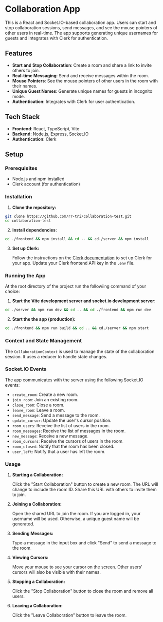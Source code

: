 # Collaboration App

This is a React and Socket.IO-based collaboration app. Users can start and stop collaboration sessions, send messages, and see the mouse pointers of other users in real-time. The app supports generating unique usernames for guests and integrates with Clerk for authentication.

## Features

- **Start and Stop Collaboration**: Create a room and share a link to invite others to join.
- **Real-time Messaging**: Send and receive messages within the room.
- **Mouse Pointers**: See the mouse pointers of other users in the room with their names.
- **Unique Guest Names**: Generate unique names for guests in incognito mode.
- **Authentication**: Integrates with Clerk for user authentication.

## Tech Stack

- **Frontend**: React, TypeScript, Vite
- **Backend**: Node.js, Express, Socket.IO
- **Authentication**: Clerk

## Setup

### Prerequisites

- Node.js and npm installed
- Clerk account (for authentication)

### Installation

1. **Clone the repository:**

```bash
git clone https://github.com/rr-tri/collaboration-test.git
cd collaboration-test
```

2. **Install dependencies:**

```bash
cd ./frontend && npm install && cd .. && cd./server && npm install

```

3. **Set up Clerk:**

   Follow the instructions on the [Clerk documentation](https://docs.clerk.dev/) to set up Clerk for your app. Update your Clerk frontend API key in the `.env` file.

### Running the App

At the root directory of the project run the followiing command of your choice:

1. **Start the Vite development server and socket.io development server:**

```bash
cd ./server && npm run dev && cd .. && cd ./frontend && npm run dev
```

2. **Start the the app (production):**

```bash
cd ./frontend && npm run build && cd .. && cd./server && npm start
```

### Context and State Management

The `CollaborationContext` is used to manage the state of the collaboration session. It uses a reducer to handle state changes.

### Socket.IO Events

The app communicates with the server using the following Socket.IO events:

- `create_room`: Create a new room.
- `join_room`: Join an existing room.
- `close_room`: Close a room.
- `leave_room`: Leave a room.
- `send_message`: Send a message to the room.
- `update_cursor`: Update the user's cursor position.
- `room_users`: Receive the list of users in the room.
- `room_messages`: Receive the list of messages in the room.
- `new_message`: Receive a new message.
- `room_cursors`: Receive the cursors of users in the room.
- `room_closed`: Notify that the room has been closed.
- `user_left`: Notify that a user has left the room.

### Usage

1. **Starting a Collaboration:**

   Click the "Start Collaboration" button to create a new room. The URL will change to include the room ID. Share this URL with others to invite them to join.

2. **Joining a Collaboration:**

   Open the shared URL to join the room. If you are logged in, your username will be used. Otherwise, a unique guest name will be generated.

3. **Sending Messages:**

   Type a message in the input box and click "Send" to send a message to the room.

4. **Viewing Cursors:**

   Move your mouse to see your cursor on the screen. Other users' cursors will also be visible with their names.

5. **Stopping a Collaboration:**

   Click the "Stop Collaboration" button to close the room and remove all users.

6. **Leaving a Collaboration:**

   Click the "Leave Collaboration" button to leave the room.
